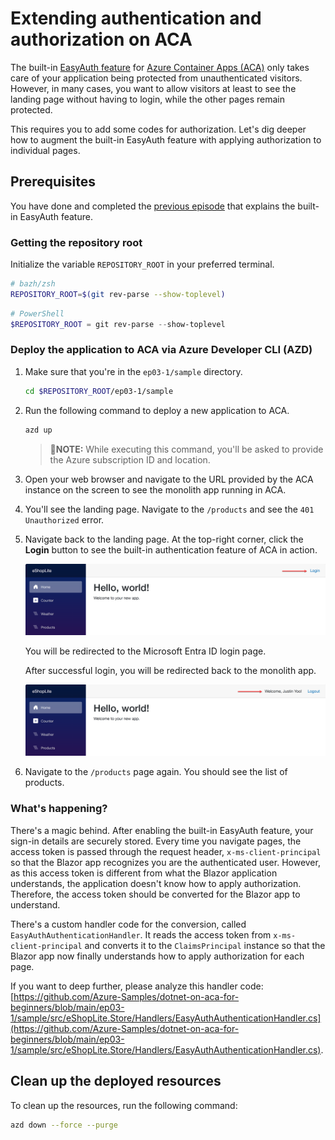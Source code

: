 # Extending authentication and authorization on ACA

The built-in [EasyAuth feature](https://learn.microsoft.com/azure/container-apps/authentication) for [Azure Container Apps (ACA)](https://learn.microsoft.com/azure/container-apps/overview) only takes care of your application being protected from unauthenticated visitors. However, in many cases, you want to allow visitors at least to see the landing page without having to login, while the other pages remain protected.

This requires you to add some codes for authorization. Let's dig deeper how to augment the built-in EasyAuth feature with applying authorization to individual pages.

## Prerequisites

You have done and completed the [previous episode](../ep03/README.md) that explains the built-in EasyAuth feature.

### Getting the repository root

Initialize the variable `REPOSITORY_ROOT` in your preferred terminal.

```bash
# bazh/zsh
REPOSITORY_ROOT=$(git rev-parse --show-toplevel)
```

```powershell
# PowerShell
$REPOSITORY_ROOT = git rev-parse --show-toplevel
```

### Deploy the application to ACA via Azure Developer CLI (AZD)

1. Make sure that you're in the `ep03-1/sample` directory.

    ```bash
    cd $REPOSITORY_ROOT/ep03-1/sample
    ```

1. Run the following command to deploy a new application to ACA.

    ```bash
    azd up
    ```

   > 📝**NOTE:**
   > While executing this command, you'll be asked to provide the Azure subscription ID and location.

1. Open your web browser and navigate to the URL provided by the ACA instance on the screen to see the monolith app running in ACA.
1. You'll see the landing page. Navigate to the `/products` and see the `401 Unauthorized` error.
1. Navigate back to the landing page. At the top-right corner, click the **Login** button to see the built-in authentication feature of ACA in action.

   ![Landing page - before login](./images/ep03-1-01.png)

   You will be redirected to the Microsoft Entra ID login page.

   After successful login, you will be redirected back to the monolith app.

   ![Landing page - after login](./images/ep03-1-03.png)

1. Navigate to the `/products` page again. You should see the list of products.

### What's happening?

There's a magic behind. After enabling the built-in EasyAuth feature, your sign-in details are securely stored. Every time you navigate pages, the access token is passed through the request header, `x-ms-client-principal` so that the Blazor app recognizes you are the authenticated user. However, as this access token is different from what the Blazor application understands, the application doesn't know how to apply authorization. Therefore, the access token should be converted for the Blazor app to understand.

There's a custom handler code for the conversion, called `EasyAuthAuthenticationHandler`. It reads the access token from `x-ms-client-principal` and converts it to the `ClaimsPrincipal` instance so that the Blazor app now finally understands how to apply authorization for each page.

If you want to deep further, please analyze this handler code: [https://github.com/Azure-Samples/dotnet-on-aca-for-beginners/blob/main/ep03-1/sample/src/eShopLite.Store/Handlers/EasyAuthAuthenticationHandler.cs](https://github.com/Azure-Samples/dotnet-on-aca-for-beginners/blob/main/ep03-1/sample/src/eShopLite.Store/Handlers/EasyAuthAuthenticationHandler.cs).

## Clean up the deployed resources

To clean up the resources, run the following command:

```bash
azd down --force --purge
```
